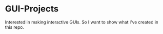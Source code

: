 # GUI-Projects
Interested in making interactive GUIs. So I want to show what I've created in this repo.
